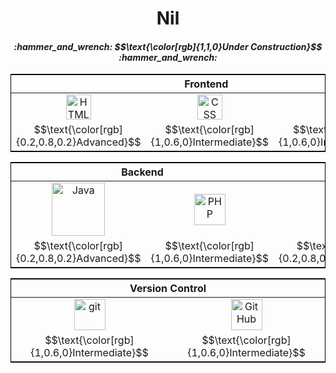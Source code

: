 <h1 align="center">Nil</h1>
<h4 align="center"><i>:hammer_and_wrench: $$\text{\color[rgb]{1,1,0}Under Construction}$$ :hammer_and_wrench:</i></h4>


<!-- FRONTEND -->
<table style="border: 1px solid black">
  <thead><tr><th colspan="3">Frontend</th></tr></thead>
  <tbody align="center">
    <tr>
      <td><img src="https://cdn.jsdelivr.net/gh/devicons/devicon/icons/html5/html5-original.svg" title="HTML5" width="40"/></td>
      <td><img src="https://www.coywolf.news/wp-content/uploads/2024/11/purple-css-logo.webp" title="CSS" width="40"/></td>
      <td><img src="https://cdn.jsdelivr.net/gh/devicons/devicon/icons/javascript/javascript-original.svg" title="JavaScript" width="40"/></td>
    </tr>
    <tr>
      <td>$$\text{\color[rgb]{0.2,0.8,0.2}Advanced}$$</td>
      <td>$$\text{\color[rgb]{1,0.6,0}Intermediate}$$</td>
      <td>$$\text{\color[rgb]{1,0.6,0}Intermediate}$$</td>
    </tr>
  </tbody>
</table>
<!-- BACKEND -->
<table style="border: 1px solid black">
  <thead><tr><th colspan="2">Backend</th><th colspan="2">Databases</th><th colspan="1">Framework</th></tr></thead>
  <tbody align="center">
    <tr>
      <td><img src="https://www.paigeniedringhaus.com/static/13beeafbbd98000e9dda382fa8733bed/41d15/java-logo-hero.webp" title="Java" width="85"/></td>
      <td><img src="https://cdn.jsdelivr.net/gh/devicons/devicon/icons/php/php-original.svg" title="PHP" width="50"/></td>
      <td><img src="https://cdn.jsdelivr.net/gh/devicons/devicon/icons/mysql/mysql-original.svg" title="MySQL" width="50"/></td>
      <td><img src="https://cdn.jsdelivr.net/gh/devicons/devicon/icons/mongodb/mongodb-original.svg" title="MongoDB" width="50"/></td>
      <td><img src="https://www.golden-team.org/static/services/laravel.webp" title="Laravel" width="50"/></td>
    </tr>
    <tr>
      <td>$$\text{\color[rgb]{0.2,0.8,0.2}Advanced}$$</td>
      <td>$$\text{\color[rgb]{1,0.6,0}Intermediate}$$</td>
      <td>$$\text{\color[rgb]{0.2,0.8,0.2}Advanced}$$</td>
      <td>$$\text{\color[rgb]{0.2,0.8,0.2}Advanced}$$</td>
      <td>$$\text{\color[rgb]{1,0.2,0}Basic}$$</td></tr>
  </tbody>
</table>
<!-- CONTROL DE VERSIONES -->
<table style="border: 1px solid black">
  <thead><tr><th colspan="3">Version Control</th></tr></thead>
  <tbody align="center">
    <tr>
      <td><img src="https://cdn.worldvectorlogo.com/logos/git-icon.svg" title="git" width="50"/></td>
      <td><img src="https://upload.wikimedia.org/wikipedia/commons/9/91/Octicons-mark-github.svg" title="GitHub" width="50"/></td>
    </tr>
    <tr>
      <td>$$\text{\color[rgb]{1,0.6,0}Intermediate}$$</td>
      <td>$$\text{\color[rgb]{1,0.6,0}Intermediate}$$</td>
    </tr>
  </tbody>
</table>


